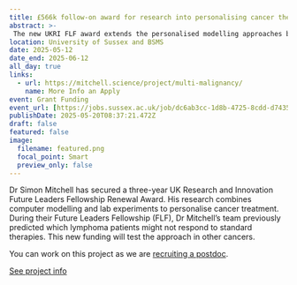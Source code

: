 ```yaml
---
title: £566k follow-on award for research into personalising cancer therapy
abstract: >-
 The new UKRI FLF award extends the personalised modelling approaches being pioneered in the Mitchell lab towards clinical use in multiple malignancies.
location: University of Sussex and BSMS
date: 2025-05-12
date_end: 2025-06-12
all_day: true
links:
  - url: https://mitchell.science/project/multi-malignancy/
    name: More Info an Apply
event: Grant Funding
event_url: [https://jobs.sussex.ac.uk/job/dc6ab3cc-1d8b-4725-8cdd-d7435d6c308d](https://mitchell.science/project/multi-malignancy/)
publishDate: 2025-05-20T08:37:21.472Z
draft: false
featured: false
image:
  filename: featured.png
  focal_point: Smart
  preview_only: false
---
```

Dr Simon Mitchell has secured a three-year UK Research and Innovation Future Leaders Fellowship Renewal Award. His research combines computer modelling and lab experiments to personalise cancer treatment. During their Future Leaders Fellowship (FLF), Dr Mitchell’s team previously predicted which lymphoma patients might not respond to standard therapies. This new funding will test the approach in other cancers.

You can work on this project as we are [recruiting a postdoc](../talk/FLFRenewal).

[See project info](../project/multi-malignancy/)
